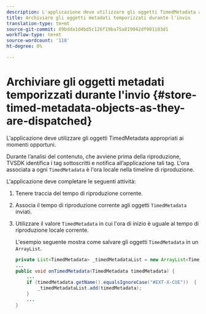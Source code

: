 ```yaml
---
description: L'applicazione deve utilizzare gli oggetti TimedMetadata appropriati ai momenti opportuni.
title: Archiviare gli oggetti metadati temporizzati durante l'invio
translation-type: tm+mt
source-git-commit: 89bdda1d4bd5c126f19ba75a819942df901183d1
workflow-type: tm+mt
source-wordcount: '118'
ht-degree: 0%

---
```



# Archiviare gli oggetti metadati temporizzati durante l&#39;invio {#store-timed-metadata-objects-as-they-are-dispatched}

L&#39;applicazione deve utilizzare gli oggetti TimedMetadata appropriati ai momenti opportuni.

Durante l’analisi del contenuto, che avviene prima della riproduzione, TVSDK identifica i tag sottoscritti e notifica all’applicazione tali tag. L&#39;ora associata a ogni `TimedMetadata` è l&#39;ora locale nella timeline di riproduzione.

L&#39;applicazione deve completare le seguenti attività:

1. Tenere traccia del tempo di riproduzione corrente.
1. Associa il tempo di riproduzione corrente agli oggetti `TimedMetadata` inviati.

1. Utilizzare il valore `TimedMetadata` in cui l&#39;ora di inizio è uguale al tempo di riproduzione locale corrente.

   L&#39;esempio seguente mostra come salvare gli oggetti `TimedMetadata` in un `ArrayList`.

   ```java
   private List<TimedMetadata> _timedMetadataList = new ArrayList<TimedMetadata>(); 
   ... 
   public void onTimedMetadata(TimedMetadata timedMetadata) { 
       ... 
       if (timedMetadata.getName().equalsIgnoreCase("#EXT-X-CUE"))  { 
           _timedMetadataList.add(timedMetadata); 
       } 
       ... 
   }
   ```

